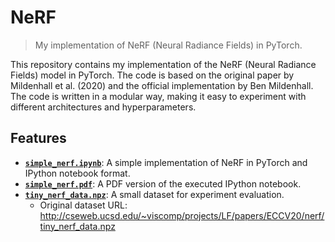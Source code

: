 # NeRF

> My implementation of NeRF (Neural Radiance Fields) in PyTorch.

This repository contains my implementation of the NeRF (Neural Radiance Fields) model in PyTorch. The code is based on the original paper by Mildenhall et al. (2020) and the official implementation by Ben Mildenhall. The code is written in a modular way, making it easy to experiment with different architectures and hyperparameters.

## Features

- [**`simple_nerf.ipynb`**](./simple_nerf.ipynb): A simple implementation of NeRF in PyTorch and IPython notebook format.
- [**`simple_nerf.pdf`**](./simple_nerf.pdf): A PDF version of the executed IPython notebook.
- [**`tiny_nerf_data.npz`**](./tiny_nerf_data.npz): A small dataset for experiment evaluation.
  - Original dataset URL: http://cseweb.ucsd.edu/~viscomp/projects/LF/papers/ECCV20/nerf/tiny_nerf_data.npz
